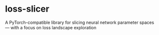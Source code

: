 # loss-slicer
A PyTorch-compatible library for slicing neural network parameter spaces — with a focus on loss landscape exploration
